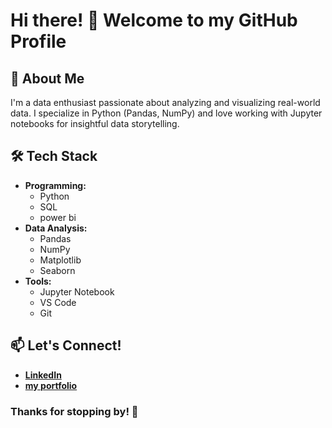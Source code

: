 # Hi there! 👋 Welcome to my GitHub Profile

## 🚀 About Me
I'm a data enthusiast passionate about analyzing and visualizing real-world data. I specialize in Python (Pandas, NumPy) and love working with Jupyter notebooks for insightful data storytelling.

## 🛠 Tech Stack
- **Programming:**
  - Python
  - SQL
  - power bi
- **Data Analysis:**
  - Pandas
  - NumPy
  - Matplotlib
  - Seaborn
- **Tools:**
  - Jupyter Notebook
  - VS Code
  - Git


## 📫 Let's Connect!
- **[LinkedIn](https://www.linkedin.com/in/alial-tayeb/)**
- **[my portfolio](https://ali-al-tayeb.github.io/Ali-s-portfolio-website/)**


### Thanks for stopping by! 🚀
